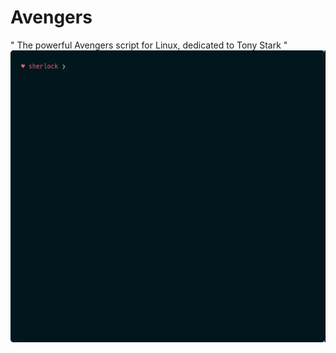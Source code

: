 # Avengers
" The powerful Avengers script for Linux, dedicated to Tony Stark "
<img src="./images/avengers_demo.gif"/>

